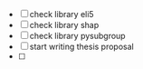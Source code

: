 

- [ ] check library eli5
- [ ] check library shap
- [ ] check library pysubgroup
- [ ] start writing thesis proposal
- [ ] 




